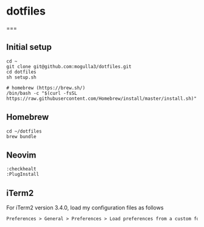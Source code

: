 # dotfiles

===

## Initial setup

```console
cd ~
git clone git@github.com:mogulla3/dotfiles.git
cd dotfiles
sh setup.sh

# homebrew (https://brew.sh/)
/bin/bash -c "$(curl -fsSL https://raw.githubusercontent.com/Homebrew/install/master/install.sh)"
```

## Homebrew

```console
cd ~/dotfiles
brew bundle
```

## Neovim

```vim
:checkhealt
:PlugInstall
```

## iTerm2

For iTerm2 version 3.4.0, load my configuration files as follows

```txt
Preferences > General > Preferences > Load preferences from a custom folder or URL .. (/path/to/iterm2/com.googlecode.iterm2.plist)
```
